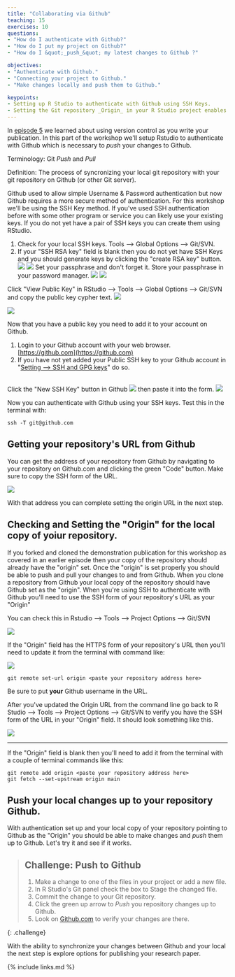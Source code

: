 ```yaml
---
title: "Collaborating via Github"
teaching: 15
exercises: 10
questions:
- "How do I authenticate with Github?"
- "How do I put my project on Github?"
- "How do I &quot;_push_&quot; my latest changes to Github ?"

objectives:
- "Authenticate with Github."
- "Connecting your project to Github."
- "Make changes locally and push them to Github."

keypoints:
- Setting up R Studio to authenticate with Github using SSH Keys.
- Setting the Git repository _Origin_ in your R Studio project enables _pushing_ and _pulling_ from your local copy of the repository to the repository on Github.
---
```


In [episode 5](../05-setup-versioning/) we learned about using version control as you write your publication.  In this part of the workshop we'll setup Rstudio to authenticate with Github which is necessary to _push_ your changes to Github.

Terminology:  Git _Push_ and _Pull_

Definition: The process of syncronizing your local git repository with your git repository on Github (or other Git server).

Github used to allow simple Username & Password authentication but now Github requires a more secure method of authentication.  For this workshop we'll be using the SSH Key method.  If you've used SSH authentication before with some other program or service you can likely use your existing keys.  If you do not yet have a pair of SSH keys you can create them using RStudio.



1. Check for your local SSH keys.  Tools --> Global Options --> Git/SVN.  
1. If your "SSH RSA key" field is blank then you do not yet have SSH Keys and you should generate keys by clicking the "create RSA key" button. ![](../fig/09-rstudio-global-options-git-no-ssh-keys.png)  ![](../fig/09-rstudio-create-rsa-key-button.png)
Set your passphrase and don't forget it.  Store your passphrase in your password manager. 
![](../fig/09-rstudio-create-rsa-key-set-passphrase.png) 
![](../fig/09-rstudio-create-rsa-key-result.png)

Click "View Public Key" in RStudio --> Tools --> Global Options --> Git/SVN and copy the public key cypher text.
![](../fig/09-rstudio-global-options-git-with-ssh-keys.png)

![](../fig/09-rstudio-public-key-display.png)

Now that you have a public key you need to add it to your account on Github.

1. Login to your Github account with your web browser. [https://github.com](https://github.com)
1. If you have not yet added your Public SSH key to your Github account in "[Setting --> SSH and GPG keys](https://github.com/settings/keys)" do so.  <br><br>

Click the "New SSH Key" button in Github 
![](../fig/09-github-add-new-ssh-key-button.png)
then paste it into the form.
![](../fig/09-github-add-new-ssh-key.png)

Now you can authenticate with Github using your SSH keys. Test this in the terminal with:

```
ssh -T git@github.com
```
## Getting your repository's URL from Github
You can get the address of your repository from Github by navigating to your repository on Github.com and clicking the green "Code" button.  Make sure to copy the SSH form of the URL.

![](../fig/09-github-clone.png)

With that address you can complete setting the origin URL in the next step. 

## Checking and Setting the "Origin" for the local copy of yoiur repository.

If you forked and cloned the demonstration publication for this workshop as covered in an earlier episode then your copy of the repository should already have the "origin" set.  Once the "origin" is set properly you should be able to push and pull your changes to and from Github.  When you clone a repository from Github your local copy of the repository should have Github set as the "origin".  When you're using SSH to authenticate with Github you'll need to use the SSH form of your repository's URL as your "Origin"

You can check this in Rstudio --> Tools --> Project Options --> Git/SVN

![](../fig/09-rstudio-project-options-git-with-https-origin.png) 

If the "Origin" field has the HTTPS form of your repository's URL then you'll need to update it from the terminal with command like:

![](../fig/09-git-remote-set-url.png)

```
git remote set-url origin <paste your repository address here>
```

Be sure to put **your** Github username in the URL.

After you've updated the Origin URL from the command line go back to R Studio --> Tools --> Project Options --> Git/SVN to verify you have the SSH form of the URL in your "Origin" field.  It should look something like this.

![](../fig/09-rstudio-project-options-git-with-ssh-origin.png) 



----

If the "Origin" field is blank then you'll need to add it from the terminal with a couple of terminal commands like this:
```
git remote add origin <paste your repository address here>
git fetch --set-upstream origin main
```

## Push your local changes up to your repository Github.
With authentication set up and your local copy of your repository pointing to Github as the "Origin" you should be able to make changes and _push_ them up to Github.  Let's try it and see if it works.

> ## Challenge: Push to Github
> 
> 1. Make a change to one of the files in your project or add a new file.
> 2. In R Studio's Git panel check the box to Stage the changed file.
> 3. Commit the change to your Git repository.
> 4. Click the green up arrow to _Push_ you repository changes up to Github.
> 5. Look on [Github.com](https://github.com) to verify your changes are there.
> 
{: .challenge}

With the ability to synchronize your changes between Github and your local the next step is explore options for publishing your research paper.


{% include links.md %}
